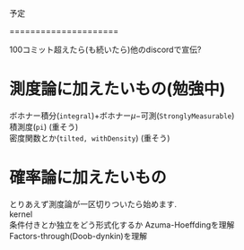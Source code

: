 予定

=====================

100コミット超えたら(も続いたら)他のdiscordで宣伝?

# 測度論に加えたいもの(勉強中)
ボホナー積分(`integral`)+ボホナー$\mu-$可測(`StronglyMeasurable`)  
積測度(`pi`) (重そう)  
密度関数とか(`tilted, withDensity`) (重そう)  

# 確率論に加えたいもの
とりあえず測度論が一区切りついたら始めます.  
kernel  
条件付きとか独立をどう形式化するか
Azuma-Hoeffdingを理解  
Factors-through(Doob-dynkin)を理解